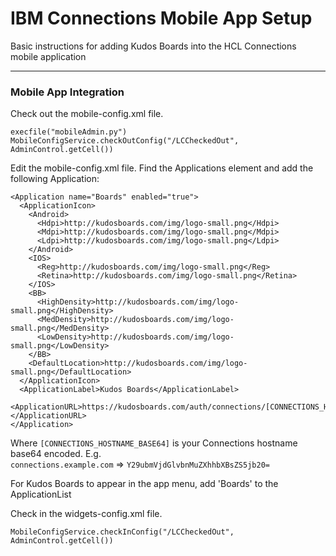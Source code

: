 # IBM Connections Mobile App Setup
Basic instructions for adding Kudos Boards into the HCL Connections mobile application

---

### Mobile App Integration

Check out the mobile-config.xml file.

    execfile("mobileAdmin.py")
    MobileConfigService.checkOutConfig("/LCCheckedOut", AdminControl.getCell())

Edit the mobile-config.xml file. Find the Applications element and add the following Application:

    <Application name="Boards" enabled="true">
      <ApplicationIcon>
        <Android>
          <Hdpi>http://kudosboards.com/img/logo-small.png</Hdpi>
          <Mdpi>http://kudosboards.com/img/logo-small.png</Mdpi>
          <Ldpi>http://kudosboards.com/img/logo-small.png</Ldpi>
        </Android>
        <IOS>
          <Reg>http://kudosboards.com/img/logo-small.png</Reg>
          <Retina>http://kudosboards.com/img/logo-small.png</Retina>
        </IOS>
        <BB>
          <HighDensity>http://kudosboards.com/img/logo-small.png</HighDensity>
          <MedDensity>http://kudosboards.com/img/logo-small.png</MedDensity>
          <LowDensity>http://kudosboards.com/img/logo-small.png</LowDensity>
        </BB>
        <DefaultLocation>http://kudosboards.com/img/logo-small.png</DefaultLocation>
      </ApplicationIcon>
      <ApplicationLabel>Kudos Boards</ApplicationLabel>
      <ApplicationURL>https://kudosboards.com/auth/connections/[CONNECTIONS_HOSTNAME_BASE64]</ApplicationURL>
    </Application>

Where `[CONNECTIONS_HOSTNAME_BASE64]` is your Connections hostname base64 encoded.  E.g.</br>
      `connections.example.com` => `Y29ubmVjdGlvbnMuZXhhbXBsZS5jb20=`</br>

For Kudos Boards to appear in the app menu, add 'Boards' to the ApplicationList

Check in the widgets-config.xml file.

    MobileConfigService.checkInConfig("/LCCheckedOut", AdminControl.getCell())
